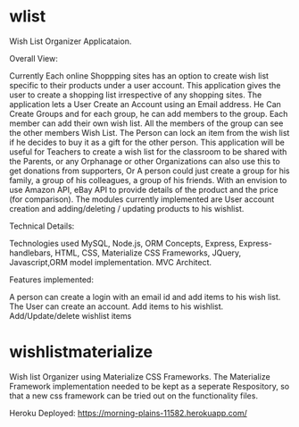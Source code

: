 # wlist

Wish List Organizer Applicataion.


Overall View:

Currently Each online Shoppping sites has an option to create wish list specific to their products under a user account. This application gives the user to create a shopping list irrespective of any shopping sites.
The application lets a User Create an Account using an Email address. He Can Create Groups and for each group, he can add members to the group. Each member can add their own wish list. All the members of the group can see the other members Wish List.  The Person can lock an item from the wish list if he decides to buy it as a gift for the other person.   This application will be useful for Teachers to create a wish list for the classroom to be shared with the Parents, or any Orphanage or other Organizations can also use this to get donations from supporters, Or A person could just create a group for his family, a group of his colleagues, a group of his friends. With an envision to use Amazon API, eBay API to provide details of the product and the price (for comparison). The modules currently implemented are User account creation and adding/deleting / updating products to his wishlist. 



Technical Details:


Technologies used MySQL, Node.js,  ORM Concepts, Express, Express-handlebars, HTML, CSS, Materialize CSS Frameworks, JQuery, Javascript,ORM model implementation. MVC Architect.


Features implemented:

A person can create a login with an email id and add items to his wish list.
The User can create an account. Add items to his wishlist. Add/Update/delete wishlist items



# wishlistmaterialize
Wish list Organizer using Materialize CSS Frameworks. The Materialize Framework implementation needed to be kept as a seperate Respository, so that a new css framework can be tried out on the functionality files.

Heroku Deployed: https://morning-plains-11582.herokuapp.com/
